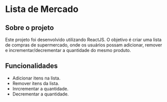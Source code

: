 ﻿# Lista de Mercado

## Sobre o projeto

  Este projeto foi desenvolvido utilizando ReactJS. O objetivo é criar uma lista de compras de supermercado, onde os usuários possam adicionar, remover e incrementar/decrementar a quantidade do mesmo produto.

## Funcionalidades

  - Adicionar itens na lista.
  - Remover itens da lista.
  - Inrcrementar a quantidade.
  - Decrementar a quantidade.
